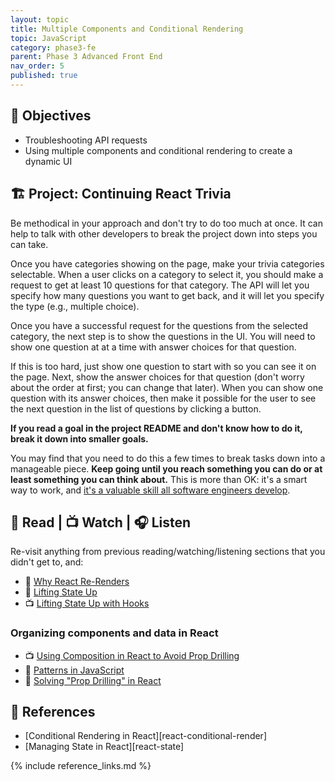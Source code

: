 ```yaml
---
layout: topic
title: Multiple Components and Conditional Rendering
topic: JavaScript
category: phase3-fe
parent: Phase 3 Advanced Front End
nav_order: 5
published: true
---
```


## 🎯 Objectives

- Troubleshooting API requests
- Using multiple components and conditional rendering to create a dynamic UI

## 🏗️ Project: Continuing React Trivia

Be methodical in your approach and don't try to do too much at once. It can help to talk with other developers to break the project down into steps you can take.

Once you have categories showing on the page, make your trivia categories selectable. When a user clicks on a category to select it, you should make a request to get at least 10 questions for that category. The API will let you specify how many questions you want to get back, and it will let you specify the type (e.g., multiple choice).

Once you have a successful request for the questions from the selected category, the next step is to show the questions in the UI. You will need to show one question at at a time with answer choices for that question.

If this is too hard, just show one question to start with so you can see it on the page. Next, show the answer choices for that question (don't worry about the order at first; you can change that later). When you can show one question with its answer choices, then make it possible for the user to see the next question in the list of questions by clicking a button.

**If you read a goal in the project README and don't know how to do it, break it down into smaller goals.**

You may find that you need to do this a few times to break tasks down into a manageable piece. **Keep going until you reach something you can do or at least something you can think about.** This is more than OK: it's a smart way to work, and [it's a valuable skill all software engineers develop](https://www.developerway.com/posts/prison-break-solving-life-as-a-developer).

## 📖 Read | 📺 Watch | 🎧 Listen

Re-visit anything from previous reading/watching/listening sections that you didn't get to, and:

- 📖 [Why React Re-Renders](https://www.joshwcomeau.com/react/why-react-re-renders/)
- 📖 [Lifting State Up](https://react.dev/learn/sharing-state-between-components#lifting-state-up-by-example)
- 📺 [Lifting State Up with Hooks](https://www.youtube.com/watch?v=HF4o9KAZNxw)

### Organizing components and data in React

- 📺 [Using Composition in React to Avoid Prop Drilling](https://youtu.be/3XaXKiXtNjw)
- 📖 [Patterns in JavaScript](https://www.patterns.dev/)
- 📖 [Solving "Prop Drilling" in React](https://blog.logrocket.com/solving-prop-drilling-react-apps/)

## 🔖 References

- [Conditional Rendering in React][react-conditional-render]
- [Managing State in React][react-state]

{% include reference_links.md %}
